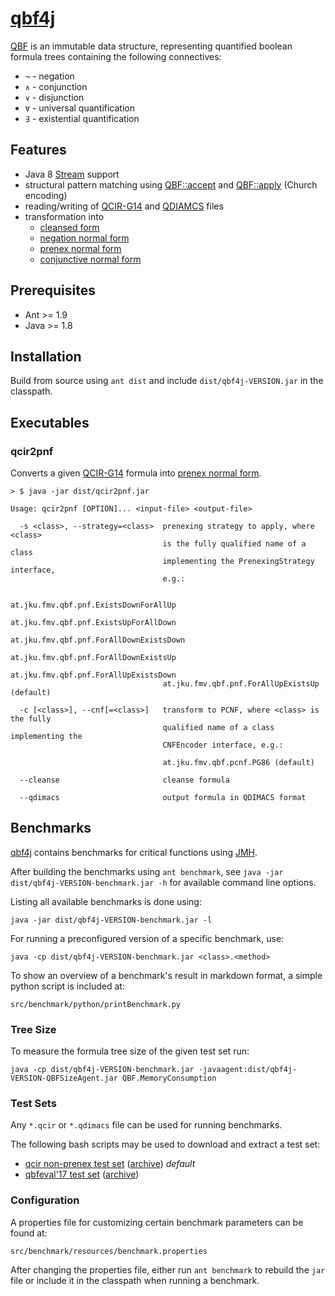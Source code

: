 # [qbf4j](https://github.com/phlo/qbf4j)

[QBF](https://phlo.github.io/qbf4j/at/jku/fmv/qbf/QBF.html) is an immutable data structure, representing quantified boolean formula trees containing the following connectives:
* `¬` - negation
* `∧` - conjunction
* `∨` - disjunction
* `∀` - universal quantification
* `∃` - existential quantification

## Features

* Java 8 [Stream](https://docs.oracle.com/javase/8/docs/api/java/util/stream/Stream.html) support
* structural pattern matching using [QBF::accept](https://phlo.github.io/qbf4j/at/jku/fmv/qbf/QBF.html#accept-java.util.function.Consumer-java.util.function.Consumer-java.util.function.Consumer-java.util.function.Consumer-java.util.function.Consumer-java.util.function.Consumer-java.util.function.Consumer-java.util.function.Consumer-) and [QBF::apply](https://phlo.github.io/qbf4j/at/jku/fmv/qbf/QBF.html#apply-java.util.function.Function-java.util.function.Function-java.util.function.Function-java.util.function.Function-java.util.function.Function-java.util.function.Function-java.util.function.Function-java.util.function.Function-) (Church encoding)
* reading/writing of [QCIR-G14](http://qbf.satisfiability.org/gallery/qcir-gallery14.pdf) and [QDIAMCS](http://www.qbflib.org/qdimacs.html) files
* transformation into
  * [cleansed form](https://phlo.github.io/qbf4j/at/jku/fmv/qbf/QBF.html#cleanse--)
  * [negation normal form](https://phlo.github.io/qbf4j/at/jku/fmv/qbf/QBF.html#toNNF--)
  * [prenex normal form](https://phlo.github.io/qbf4j/at/jku/fmv/qbf/pnf/PrenexingStrategy.html#apply-at.jku.fmv.qbf.QBF-)
  * [conjunctive normal form](https://phlo.github.io/qbf4j/at/jku/fmv/qbf/pcnf/CNFEncoder.html#encode-at.jku.fmv.qbf.QBF-)

## Prerequisites

* Ant >= 1.9
* Java >= 1.8

## Installation

Build from source using `ant dist` and include `dist/qbf4j-VERSION.jar` in the classpath.

## Executables

### qcir2pnf

Converts a given [QCIR-G14](http://qbf.satisfiability.org/gallery/qcir-gallery14.pdf) formula into [prenex normal form](https://en.wikipedia.org/wiki/Prenex_normal_form).

```
> $ java -jar dist/qcir2pnf.jar

Usage: qcir2pnf [OPTION]... <input-file> <output-file>

  -s <class>, --strategy=<class>  prenexing strategy to apply, where <class>
                                  is the fully qualified name of a class
                                  implementing the PrenexingStrategy interface,
                                  e.g.:

                                  at.jku.fmv.qbf.pnf.ExistsDownForAllUp
                                  at.jku.fmv.qbf.pnf.ExistsUpForAllDown
                                  at.jku.fmv.qbf.pnf.ForAllDownExistsDown
                                  at.jku.fmv.qbf.pnf.ForAllDownExistsUp
                                  at.jku.fmv.qbf.pnf.ForAllUpExistsDown
                                  at.jku.fmv.qbf.pnf.ForAllUpExistsUp (default)

  -c [<class>], --cnf[=<class>]   transform to PCNF, where <class> is the fully
                                  qualified name of a class implementing the
                                  CNFEncoder interface, e.g.:

                                  at.jku.fmv.qbf.pcnf.PG86 (default)

  --cleanse                       cleanse formula

  --qdimacs                       output formula in QDIMACS format
```

## Benchmarks

[qbf4j](https://github.com/phlo/qbf4j) contains benchmarks for critical functions using [JMH](http://openjdk.java.net/projects/code-tools/jmh).

After building the benchmarks using `ant benchmark`, see `java -jar dist/qbf4j-VERSION-benchmark.jar -h` for available command line options.

Listing all available benchmarks is done using:
```
java -jar dist/qbf4j-VERSION-benchmark.jar -l
```

For running a preconfigured version of a specific benchmark, use:
```
java -cp dist/qbf4j-VERSION-benchmark.jar <class>.<method>
```

To show an overview of a benchmark's result in markdown format, a simple python script is included at:
```
src/benchmark/python/printBenchmark.py
```

### Tree Size

To measure the formula tree size of the given test set run:
```
java -cp dist/qbf4j-VERSION-benchmark.jar -javaagent:dist/qbf4j-VERSION-QBFSizeAgent.jar QBF.MemoryConsumption
```

### Test Sets

Any `*.qcir` or `*.qdimacs` file can be used for running benchmarks.

The following bash scripts may be used to download and extract a test set:
* [qcir non-prenex test set](https://phlo.github.io/qbf4j/files/dl-qcir-non-prenex.sh)  ([archive](https://phlo.github.io/qbf4j/files/qcir-non-prenex.tar.xz)) *default*
* [qbfeval'17 test set](https://phlo.github.io/qbf4j/files/dl-qbfeval17.sh) ([archive](http://www.qbflib.org/eval17.zip))

### Configuration

A properties file for customizing certain benchmark parameters can be found at:
```
src/benchmark/resources/benchmark.properties
```

After changing the properties file, either run `ant benchmark` to rebuild the `jar` file or include it in the classpath when running a benchmark.
